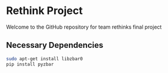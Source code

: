 # Rethink Project
Welcome to the GitHub repository for team rethinks final project

## Necessary Dependencies

```bash
sudo apt-get install libzbar0
pip install pyzbar
```
